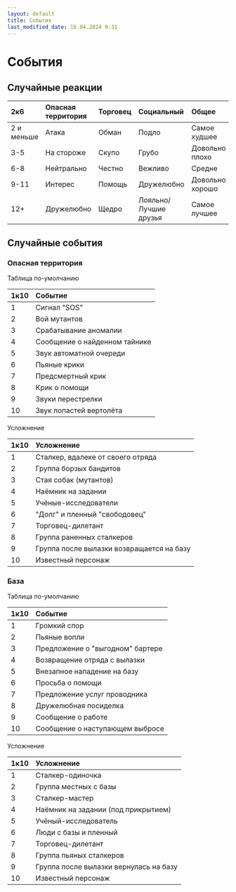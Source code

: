 ```yaml
---
layout: default
title: События
last_modified_date: 16.04.2024 9:31
---
```


# События


## Случайные реакции

| 2к6        | Опасная территория | Торговец | Социальный            | Общее           |
|:-----------|:-------------------|:---------|:----------------------|:----------------|
| 2 и меньше | Атака              | Обман    | Подло                 | Самое худшее    |
| 3-5        | На стороже         | Скупо    | Грубо                 | Довольно плохо  |
| 6-8        | Нейтрально         | Честно   | Вежливо               | Средне          |
| 9-11       | Интерес            | Помощь   | Дружелюбно            | Довольно хорошо |
| 12+        | Дружелюбно         | Щедро    | Лояльно/Лучшие друзья | Самое лучшее    |


## Случайные события


### Опасная территория
Таблица по-умолчанию

| 1к10 | Событие                       |
|:-----|:------------------------------|
| 1    | Сигнал "SOS"                  |
| 2    | Вой мутантов                  |
| 3    | Срабатывание аномалии         |
| 4    | Сообщение о найденном тайнике |
| 5    | Звук автоматной очереди       |
| 6    | Пьяные крики                  |
| 7    | Предсмертный крик             |
| 8    | Крик о помощи                 |
| 9    | Звуки перестрелки             |
| 10   | Звук лопастей вертолёта       |

Усложнение

| 1к10 | Усложнение                                |
|:-----|:------------------------------------------|
| 1    | Сталкер, вдалеке от своего отряда         |
| 2    | Группа борзых бандитов                    |
| 3    | Стая собак (мутантов)                     |
| 4    | Наёмник на задании                        |
| 5    | Учёные-исследователи                      |
| 6    | "Долг" и пленный "свободовец"             |
| 7    | Торговец-дилетант                         |
| 8    | Группа раненных сталкеров                 |
| 9    | Группа после вылазки возвращается на базу |
| 10   | Известный персонаж                        |

### База
Таблица по-умолчанию

| 1к10 | Событие                          |
|:-----|:---------------------------------|
| 1    | Громкий спор                     |
| 2    | Пьяные вопли                     |
| 3    | Предложение о "выгодном" бартере |
| 4    | Возвращение отряда с вылазки     |
| 5    | Внезапное нападение на базу      |
| 6    | Просьба о помощи                 |
| 7    | Предложение услуг проводника     |
| 8    | Дружелюбная посиделка            |
| 9    | Сообщение о работе               |
| 10   | Сообщение о наступающем выбросе  |

Усложнение

| 1к10 | Усложнение                             |
|:-----|:---------------------------------------|
| 1    | Сталкер-одиночка                       |
| 2    | Группа местных с базы                  |
| 3    | Сталкер-мастер                         |
| 4    | Наёмник на задании (под прикрытием)    |
| 5    | Учёный-исследователь                   |
| 6    | Люди с базы и пленный                  |
| 7    | Торговец-дилетант                      |
| 8    | Группа пьяных сталкеров                |
| 9    | Группа после вылазки вернулась на базу |
| 10   | Известный персонаж                     |